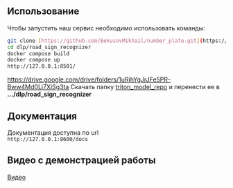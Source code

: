 ## Использование
Чтобы запустить наш сервис необходимо использовать команды:
```sh
git clone [https://github.com/BekusovMikhail/number_plate.git](https://github.com/gevaland/dlp.git)
cd dlp/road_sign_recognizer
docker compose build
docker compose up
http://127.0.0.1:8501/
```
https://drive.google.com/drive/folders/1uRjhYgJrJFe5PR-Bww4Md0Li7XiSg3ta
Скачать папку [triton_model_repo](https://drive.google.com/drive/folders/1uRjhYgJrJFe5PR-Bww4Md0Li7XiSg3ta) и перенести ее в **.../dlp/road_sign_recognizer**
## Документация
Документация доступна по url  
```http://127.0.0.1:8600/docs```
## Видео с демонстрацией работы
[Видео](https://drive.google.com/file/d/1XgUxX31-SLS5zWhKsPzVJcYSZi00_Zcu/view?usp=drive_link)
